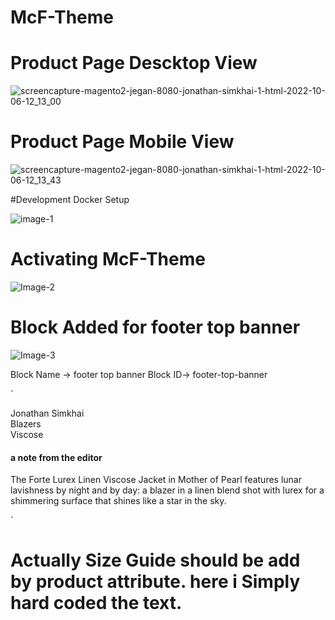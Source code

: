 # McF-Theme

# Product Page Descktop View 
![screencapture-magento2-jegan-8080-jonathan-simkhai-1-html-2022-10-06-12_13_00](https://user-images.githubusercontent.com/48308523/194232984-a6be113f-0063-401f-9d51-f44e3e550ef6.png)



# Product Page Mobile View 


![screencapture-magento2-jegan-8080-jonathan-simkhai-1-html-2022-10-06-12_13_43](https://user-images.githubusercontent.com/48308523/194233163-d4b0b4a8-f766-4b83-9319-db5871166232.png)


#Development Docker Setup 

![image-1](https://user-images.githubusercontent.com/48308523/194242439-05cc82c3-1503-44ef-b63e-818423032bef.png)


# Activating McF-Theme 

![Image-2](https://user-images.githubusercontent.com/48308523/194243042-bda35859-8066-4a32-a722-ac6b35e13bd2.png)


# Block Added for footer top banner 

![Image-3](https://user-images.githubusercontent.com/48308523/194243428-fa249a2d-1297-4c10-8687-159ab8fcbf23.png)

Block Name -> footer top banner 
Block ID-> footer-top-banner

`<div class="container top-footer-text">
<div class="row">
<div class="col-md-12">
<div class="d-flex align-items-center justify-content-center top-footer-links">
<div class="p-2 bd-highlight col-example">Jonathan Simkhai</div>
<div class="p-2 bd-highlight col-example">Blazers</div>
<div class="p-2 bd-highlight col-example">Viscose</div>
</div>
<h4 class="top-footer-title">a note from the editor</h4>
<div class="d-flex align-items-center justify-content-center">
<p>The Forte Lurex Linen Viscose Jacket in Mother of Pearl features lunar lavishness by night and by day: a blazer in a linen blend shot with lurex for a shimmering surface that shines like a star in the sky.</p>
</div>
</div>
</div>
</div>`


# Actually Size Guide should be add by product attribute. here i Simply hard coded the text.
